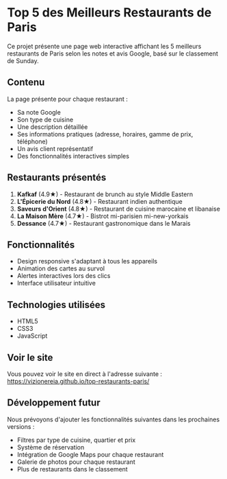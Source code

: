 # Top 5 des Meilleurs Restaurants de Paris

Ce projet présente une page web interactive affichant les 5 meilleurs restaurants de Paris selon les notes et avis Google, basé sur le classement de Sunday.

## Contenu

La page présente pour chaque restaurant :
- Sa note Google
- Son type de cuisine
- Une description détaillée
- Ses informations pratiques (adresse, horaires, gamme de prix, téléphone)
- Un avis client représentatif
- Des fonctionnalités interactives simples

## Restaurants présentés

1. **Kafkaf** (4.9★) - Restaurant de brunch au style Middle Eastern
2. **L'Épicerie du Nord** (4.8★) - Restaurant indien authentique 
3. **Saveurs d'Orient** (4.8★) - Restaurant de cuisine marocaine et libanaise
4. **La Maison Mère** (4.7★) - Bistrot mi-parisien mi-new-yorkais
5. **Dessance** (4.7★) - Restaurant gastronomique dans le Marais

## Fonctionnalités

- Design responsive s'adaptant à tous les appareils
- Animation des cartes au survol
- Alertes interactives lors des clics
- Interface utilisateur intuitive

## Technologies utilisées

- HTML5
- CSS3
- JavaScript

## Voir le site

Vous pouvez voir le site en direct à l'adresse suivante : https://vizionereia.github.io/top-restaurants-paris/

## Développement futur

Nous prévoyons d'ajouter les fonctionnalités suivantes dans les prochaines versions :
- Filtres par type de cuisine, quartier et prix
- Système de réservation
- Intégration de Google Maps pour chaque restaurant
- Galerie de photos pour chaque restaurant
- Plus de restaurants dans le classement